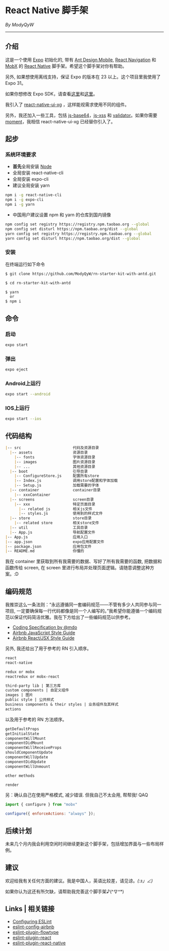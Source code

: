 # React Native 脚手架

*By ModyQyW*

---

## 介绍

这是一个使用 [Expo](https://docs.expo.io/) 初始化的, 带有 [Ant Design Mobile](https://mobile.ant.design/docs/react/introduce-cn), [React Navigation](https://reactnavigation.org/) 和 [MobX](https://github.com/mobxjs/mobx) 的 [React Native](https://reactnative.cn/) 脚手架。希望这个脚手架对你有帮助。

另外, 如果想使用离线支持，保证 Expo 的版本在 23 以上。这个项目里我使用了 Expo 31。

如果你想修改 Expo SDK，请查看[这里](https://docs.expo.io/versions/v31.0.0/workflow/upgrading-expo-sdk-walkthrough)和[这里](https://docs.expo.io/versions/v31.0.0/workflow/upgrading-expo)。

我引入了 [react-native-ui-xg](https://github.com/xgfe/react-native-ui-xg) ，这样能视需求使用不同的组件。

另外，我还加入一些工具，包括 [js-base64](https://github.com/dankogai/js-base64)，[js-xss](https://github.com/leizongmin/js-xss) 和 [validator](https://github.com/chriso/validator.js)。如果你需要 [moment](https://github.com/moment/moment)，我相信 react-native-ui-xg 已经替你引入了。

## 起步

### 系统环境要求

- **首先**全局安装 [Node](http://nodejs.cn/)
- 全局安装 react-native-cli
- 全局安装 expo-cli
- 建议全局安装 yarn

```sh
npm i -g react-native-cli
npm i -g expo-cli
npm i -g yarn
```

- 中国用户建议设置 npm 和 yarn 的仓库到国内镜像

```sh
npm config set registry https://registry.npm.taobao.org --global
npm config set disturl https://npm.taobao.org/dist --global
yarn config set registry https://registry.npm.taobao.org --global
yarn config set disturl https://npm.taobao.org/dist --global
```

### 安装

在终端运行如下命令

```sh
$ git clone https://github.com/ModyQyW/rn-starter-kit-with-antd.git

$ cd rn-starter-kit-with-antd

$ yarn
  or
$ npm i
```

## 命令

### 启动

```sh
expo start
```

### 弹出

```sh
expo eject
```

### Android上运行

```sh
expo start --android
```

### IOS上运行

```sh
expo start --ios
```

## 代码结构

```md
|-- src                       代码及资源目录
  |-- assets                  资源目录
    |-- fonts                 字体资源目录
    |-- images                图片资源目录
    |-- ...                   其他资源目录
  |-- boot                    引导目录
    |-- ConfigureStore.js     配置所有store
    |-- Index.js              调用store配置和字体加载
    |-- Setup.js              加载需要的字体
  |-- container               container目录
    |-- xxxContainer
  |-- screens                 screen目录
    |-- xxx                   特定页面目录
      |-- related js          相关js文件
      |-- styles.js           使用到的样式文件
  |-- store                   store目录
    |-- related store         相关store文件
  |-- util                    工具目录
  |-- App.js                  导航配置文件
|-- App.js                    应用入口
|-- app.json                  expo应用配置文件
|-- package.json              应用包文件
|-- README.md                 你懂的
```

我在 container 里获取到所有我需要的数据、写好了所有我需要的函数, 把数据和函数传给 screen, 在 screen 里进行布局并处理页面逻辑。请随意调整这种方案。:D

## 编码规范

我推崇这么一条法则：“永远遵循同一套编码规范——不管有多少人共同参与同一项目, 一定要确保每一行代码都像是同一个人编写的。”我希望你能遵循一个编码规范以保证代码简洁优雅。我在下方给出了一些编码规范以供参考。

- [Coding Specification by @mdo](https://codeguide.bootcss.com/)
- [Airbnb JavaScript Style Guide](https://github.com/airbnb/javascript)
- [Airbnb React/JSX Style Guide](https://github.com/airbnb/javascript/tree/master/react)

另外, 我还给出了用于参考的 RN 引入顺序。

```md
react
react-native

redux or mobx
reactredux or mobx-react

third-party lib | 第三方库
custom components | 自定义组件
images | 图片
public style | 公共样式
business components & their styles | 业务组件及其样式
actions
```

以及用于参考的 RN 方法顺序。

```md
getDefaultProps
getInitialState
componentWillMount
componentDidMount
componentWillReceiveProps
shouldComponentUpdate
componentWillUpdate
componentDidUpdate
componentWillUnmount

other methods

render
```

另：确认自己在使用严格模式, 减少错误. 但我自己不太会用, 帮帮我! QAQ

```js
import { configure } from "mobx"

configure({ enforceActions: "always" });
```

## 后续计划

未来几个月内我会利用空闲时间继续更新这个脚手架，包括增加界面与一些布局样例。

## 建议

欢迎给我有关任何方面的建议。我是中国人，英语比较差，请见谅。_(:з」∠)_

如果你认为这还有所欠缺，请帮助我完善这个脚手架♪(^∇^*)

## Links | 相关链接

- [Configuring ESLint](https://eslint.org/)
- [eslint-config-airbnb](https://www.npmjs.com/package/eslint-config-airbnb)
- [eslint-plugin-flowtype](https://www.npmjs.com/package/eslint-plugin-flowtype)
- [eslint-plugin-react](https://www.npmjs.com/package/eslint-plugin-react)
- [eslint-plugin-react-native](https://www.npmjs.com/package/eslint-plugin-react-native)